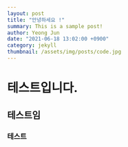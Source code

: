 ```yaml
---
layout: post
title: "안녕하세요 !"
summary: This is a sample post!
author: Yeong Jun
date: "2021-06-18 13:02:00 +0900"
category: jekyll
thumbnail: /assets/img/posts/code.jpg
---
```


# 테스트입니다.

## 테스트임

### 테스트
